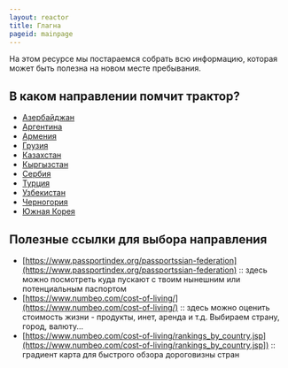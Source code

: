 ```yaml
---
layout: reactor
title: Глагна
pageid: mainpage
---
```


На этом ресурсе мы постараемся собрать всю информацию, которая может быть полезна на новом месте пребывания.

## В каком направлении помчит трактор?

<ul class="countries">
    <li><a href="/stub.html"><span class="fi fi-az"></span> Азербайджан</a></li>
    <li><a href="https://ojo-argentina.notion.site/3bf5307a274d4417b2ca908db84ecc02" target="_blank"><span class="fi fi-ar"></span> Аргентина</a></li>
    <li><a href="/stub.html"><span class="fi fi-am"></span> Армения</a></li>
    <li><a href="/stub.html"><span class="fi fi-ge"></span> Грузия</a></li>
    <li><a href="/countries/qazaqstan.html"><span class="fi fi-kz"></span> Казахстан</a></li>
    <li><a href="/stub.html"><span class="fi fi-kg"></span> Кыргызстан</a></li>
    <li><a href="/countries/serbia.html"><span class="fi fi-rs"></span> Сербия</a></li>
    <li><a href="/stub.html"><span class="fi fi-tr"></span> Турция</a></li>
    <li><a href="/stub.html"><span class="fi fi-uz"></span> Узбекистан</a></li>
    <li><a href="/stub.html"><span class="fi fi-me"></span> Черногория</a></li>
    <li><a href="/countries/south-korea.html"><span class="fi fi-kr"></span> Южная Корея</a></li>
</ul>

## Полезные ссылки для выбора направления

- [https://www.passportindex.org/passportssian-federation](https://www.passportindex.org/passportssian-federation)  :: здесь можно посмотреть куда пускают с твоим нынешним или потенциальным паспортом
- [https://www.numbeo.com/cost-of-living/](https://www.numbeo.com/cost-of-living/) :: здесь можно оценить стоимость жизни - продукты, инет, аренда и т.д. Выбираем страну, город, валюту...
- [https://www.numbeo.com/cost-of-living/rankings_by_country.jsp](https://www.numbeo.com/cost-of-living/rankings_by_country.jsp]) :: градиент карта для быстрого обзора дороговизны стран
